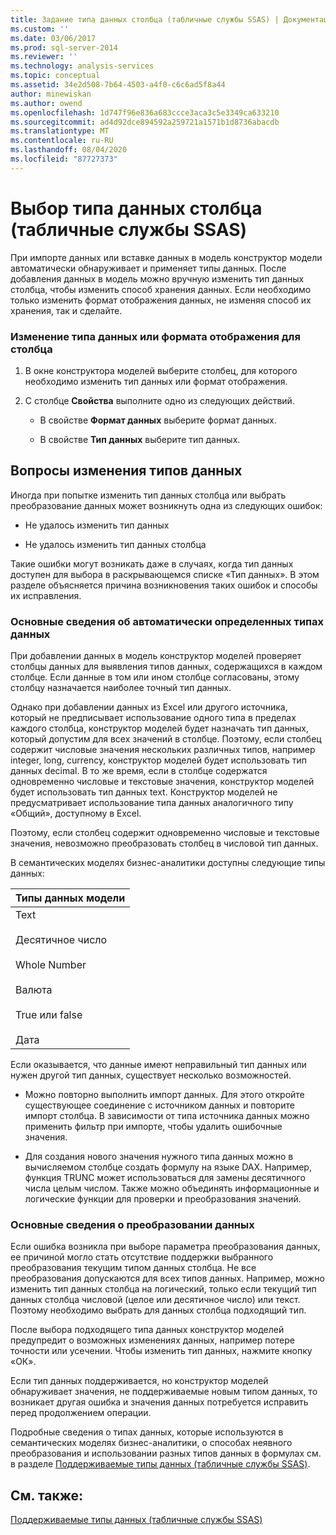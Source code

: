 ```yaml
---
title: Задание типа данных столбца (табличные службы SSAS) | Документация Майкрософт
ms.custom: ''
ms.date: 03/06/2017
ms.prod: sql-server-2014
ms.reviewer: ''
ms.technology: analysis-services
ms.topic: conceptual
ms.assetid: 34e2d508-7b64-4503-a4f0-c6c6ad5f8a44
author: minewiskan
ms.author: owend
ms.openlocfilehash: 1d747f96e836a683ccce3aca3c5e3349ca633210
ms.sourcegitcommit: ad4d92dce894592a259721a1571b1d8736abacdb
ms.translationtype: MT
ms.contentlocale: ru-RU
ms.lasthandoff: 08/04/2020
ms.locfileid: "87727373"
---
```

# <a name="set-the-data-type-of-a-column-ssas-tabular"></a>Выбор типа данных столбца (табличные службы SSAS)
  При импорте данных или вставке данных в модель конструктор модели автоматически обнаруживает и применяет типы данных. После добавления данных в модель можно вручную изменить тип данных столбца, чтобы изменить способ хранения данных. Если необходимо только изменить формат отображения данных, не изменяя способ их хранения, так и сделайте.  
  
### <a name="to-change-the-data-type-or-display-format-for-a-column"></a>Изменение типа данных или формата отображения для столбца  
  
1.  В окне конструктора моделей выберите столбец, для которого необходимо изменить тип данных или формат отображения.  
  
2.  С столбце **Свойства** выполните одно из следующих действий.  
  
    -   В свойстве **Формат данных** выберите формат данных.  
  
    -   В свойстве **Тип данных** выберите тип данных.  
  
## <a name="considerations-when-changing-data-types"></a>Вопросы изменения типов данных  
 Иногда при попытке изменить тип данных столбца или выбрать преобразование данных может возникнуть одна из следующих ошибок:  
  
-   Не удалось изменить тип данных  
  
-   Не удалось изменить тип данных столбца  
  
 Такие ошибки могут возникать даже в случаях, когда тип данных доступен для выбора в раскрывающемся списке «Тип данных». В этом разделе объясняется причина возникновения таких ошибок и способы их исправления.  
  
### <a name="understanding-automatically-determined-data-types"></a>Основные сведения об автоматически определенных типах данных  
 При добавлении данных в модель конструктор моделей проверяет столбцы данных для выявления типов данных, содержащихся в каждом столбце. Если данные в том или ином столбце согласованы, этому столбцу назначается наиболее точный тип данных.  
  
 Однако при добавлении данных из Excel или другого источника, который не предписывает использование одного типа в пределах каждого столбца, конструктор моделей будет назначать тип данных, который допустим для всех значений в столбце. Поэтому, если столбец содержит числовые значения нескольких различных типов, например integer, long, currency, конструктор моделей будет использовать тип данных decimal. В то же время, если в столбце содержатся одновременно числовые и текстовые значения, конструктор моделей будет использовать тип данных text. Конструктор моделей не предусматривает использование типа данных аналогичного типу «Общий», доступному в Excel.  
  
 Поэтому, если столбец содержит одновременно числовые и текстовые значения, невозможно преобразовать столбец в числовой тип данных.  
  
 В семантических моделях бизнес-аналитики доступны следующие типы данных:  
  
|Типы данных модели|  
|----------------------|  
|Text<br /><br /> Десятичное число<br /><br /> Whole Number<br /><br /> Валюта<br /><br /> True или false<br /><br /> Дата|  
  
 Если оказывается, что данные имеют неправильный тип данных или нужен другой тип данных, существует несколько возможностей.  
  
-   Можно повторно выполнить импорт данных. Для этого откройте существующее соединение с источником данных и повторите импорт столбца. В зависимости от типа источника данных можно применить фильтр при импорте, чтобы удалить ошибочные значения.  
  
-   Для создания нового значения нужного типа данных можно в вычисляемом столбце создать формулу на языке DAX. Например, функция TRUNC может использоваться для замены десятичного числа целым числом. Также можно объединять информационные и логические функции для проверки и преобразования значений.  
  
### <a name="understanding-data-conversion"></a>Основные сведения о преобразовании данных  
 Если ошибка возникла при выборе параметра преобразования данных, ее причиной могло стать отсутствие поддержки выбранного преобразования текущим типом данных столбца. Не все преобразования допускаются для всех типов данных. Например, можно изменить тип данных столбца на логический, только если текущий тип данных столбца числовой (целое или десятичное число) или текст. Поэтому необходимо выбрать для данных столбца подходящий тип.  
  
 После выбора подходящего типа данных конструктор моделей предупредит о возможных изменениях данных, например потере точности или усечении. Чтобы изменить тип данных, нажмите кнопку «ОК».  
  
 Если тип данных поддерживается, но конструктор моделей обнаруживает значения, не поддерживаемые новым типом данных, то возникает другая ошибка и значения данных потребуется исправить перед продолжением операции.  
  
 Подробные сведения о типах данных, которые используются в семантических моделях бизнес-аналитики, о способах неявного преобразования и использовании разных типов данных в формулах см. в разделе [Поддерживаемые типы данных (табличные службы SSAS)](data-types-supported-ssas-tabular.md).  
  
## <a name="see-also"></a>См. также:  
 [Поддерживаемые типы данных (табличные службы SSAS)](data-types-supported-ssas-tabular.md)  
  
  
